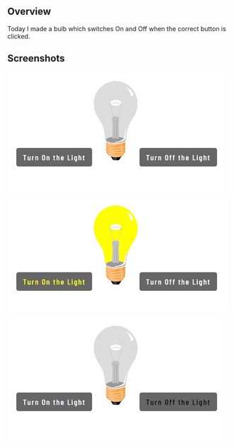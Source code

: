 ## Overview
Today I made a bulb which switches On and Off when the correct button is clicked.

## Screenshots
![Screenshot 1](CSS/images/screenshot-1.jpg) 
![Screenshot 2](CSS/images/screenshot-2.jpg)
![Screenshot 3](CSS/images/screenshot-3.jpg)